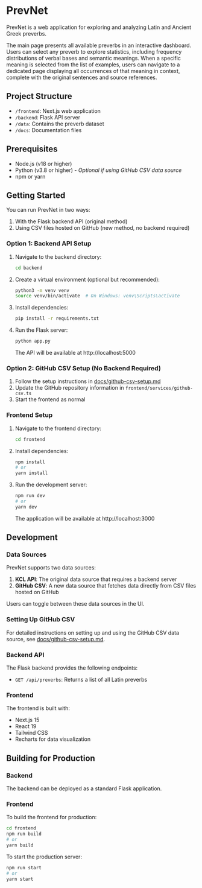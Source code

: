 # PrevNet

PrevNet is a web application for exploring and analyzing Latin and Ancient Greek preverbs.

The main page presents all available preverbs in an interactive dashboard. Users can select any preverb to explore statistics, including frequency distributions of verbal bases and semantic meanings. When a specific meaning is selected from the list of examples, users can navigate to a dedicated page displaying all occurrences of that meaning in context, complete with the original sentences and source references.

## Project Structure

- `/frontend`: Next.js web application
- `/backend`: Flask API server
- `/data`: Contains the preverb dataset
- `/docs`: Documentation files

## Prerequisites

- Node.js (v18 or higher)
- Python (v3.8 or higher) - *Optional if using GitHub CSV data source*
- npm or yarn

## Getting Started

You can run PrevNet in two ways:
1. With the Flask backend API (original method)
2. Using CSV files hosted on GitHub (new method, no backend required)

### Option 1: Backend API Setup

1. Navigate to the backend directory:
   ```bash
   cd backend
   ```

2. Create a virtual environment (optional but recommended):
   ```bash
   python3 -m venv venv
   source venv/bin/activate  # On Windows: venv\Scripts\activate
   ```

3. Install dependencies:
   ```bash
   pip install -r requirements.txt
   ```

4. Run the Flask server:
   ```bash
   python app.py
   ```
   The API will be available at http://localhost:5000

### Option 2: GitHub CSV Setup (No Backend Required)

1. Follow the setup instructions in [docs/github-csv-setup.md](docs/github-csv-setup.md)
2. Update the GitHub repository information in `frontend/services/github-csv.ts`
3. Start the frontend as normal

### Frontend Setup

1. Navigate to the frontend directory:
   ```bash
   cd frontend
   ```

2. Install dependencies:
   ```bash
   npm install
   # or
   yarn install
   ```

3. Run the development server:
   ```bash
   npm run dev
   # or
   yarn dev
   ```
   The application will be available at http://localhost:3000

## Development

### Data Sources

PrevNet supports two data sources:

1. **KCL API**: The original data source that requires a backend server
2. **GitHub CSV**: A new data source that fetches data directly from CSV files hosted on GitHub

Users can toggle between these data sources in the UI.

### Setting Up GitHub CSV

For detailed instructions on setting up and using the GitHub CSV data source, see [docs/github-csv-setup.md](docs/github-csv-setup.md).

### Backend API

The Flask backend provides the following endpoints:

- `GET /api/preverbs`: Returns a list of all Latin preverbs

### Frontend

The frontend is built with:
- Next.js 15
- React 19
- Tailwind CSS
- Recharts for data visualization

## Building for Production

### Backend

The backend can be deployed as a standard Flask application.

### Frontend

To build the frontend for production:

```bash
cd frontend
npm run build
# or
yarn build
```

To start the production server:

```bash
npm run start
# or
yarn start
```
